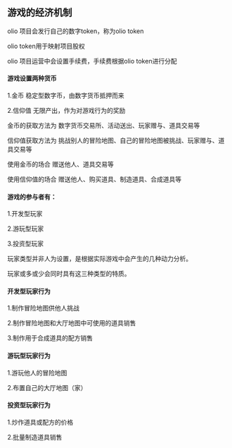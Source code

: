 ## 游戏的经济机制

olio 项目会发行自己的数字token，称为olio token

olio token用于映射项目股权

olio 项目运营中会设置手续费，手续费根据olio token进行分配

#### 游戏设置两种货币 

1.金币 稳定型数字币，由数字货币抵押而来

2.信仰值 无限产出，作为对游戏行为的奖励

金币的获取方法为 数字货币交易所、活动送出、玩家赠与、道具交易等

信仰值获取方法为 挑战别人的冒险地图、自己的冒险地图被挑战、玩家赠与、道具交易等

使用金币的场合 赠送他人、道具交易等

使用信仰值的场合 赠送他人、购买道具、制造道具、合成道具等

#### 游戏的参与者有：

1.开发型玩家

2.游玩型玩家

3.投资型玩家

玩家类型并非人为设置，是根据实际游戏中会产生的几种动力分析。

玩家或多或少会同时具有这三种类型的特质。

#### 开发型玩家行为

1.制作冒险地图供他人挑战

2.制作冒险地图和大厅地图中可使用的道具销售

3.制作用于合成道具的配方销售

#### 游玩型玩家行为

1.游玩他人的冒险地图

2.布置自己的大厅地图（家）

#### 投资型玩家行为

1.炒作道具或配方的价格

2.批量制造道具销售